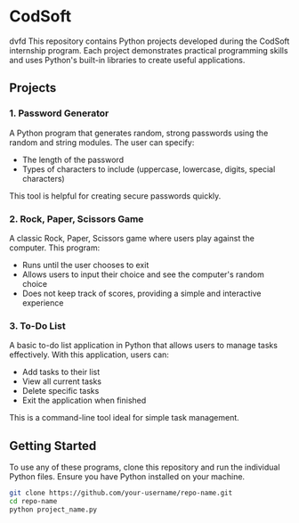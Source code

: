 # CodSoft
dvfd
This repository contains Python projects developed during the CodSoft internship program. Each project demonstrates practical programming skills and uses Python's built-in libraries to create useful applications.

## Projects

### 1. Password Generator
A Python program that generates random, strong passwords using the random and string modules. The user can specify:
- The length of the password
- Types of characters to include (uppercase, lowercase, digits, special characters)

This tool is helpful for creating secure passwords quickly.

### 2. Rock, Paper, Scissors Game
A classic Rock, Paper, Scissors game where users play against the computer. This program:
- Runs until the user chooses to exit
- Allows users to input their choice and see the computer's random choice
- Does not keep track of scores, providing a simple and interactive experience

### 3. To-Do List
A basic to-do list application in Python that allows users to manage tasks effectively. With this application, users can:
- Add tasks to their list
- View all current tasks
- Delete specific tasks
- Exit the application when finished

This is a command-line tool ideal for simple task management.

## Getting Started

To use any of these programs, clone this repository and run the individual Python files. Ensure you have Python installed on your machine.

```bash
git clone https://github.com/your-username/repo-name.git
cd repo-name
python project_name.py
